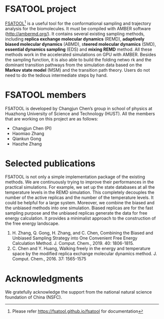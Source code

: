 # FSATOOL project

[FSATOOL](https://fsatool.github.io/fsatool)[^1] is a useful tool for the conformational sampling and trajectory analysis for the biomolecules. It must be compiled with AMBER software (<http://ambermd.org/>). It contains several existing sampling methods, including **replica exchange molecular dynamics** (REMD), **adaptively biased molecular dynamics** (ABMD), s**teered molecular dynamics** (SMD), **essential dynamics sampling** (EDS) and **mixing REMD** method. All these methods work in the accelerated simulations on GPU with AMBER.
Besides the sampling function, it is also able to build the folding netwo   rk and the dominant transition pathways from the simulation data based on the **Markov state model** (MSM) and the transition path theory. Users do not need to do the tedious intermediate steps by hand.

# FSATOOL members

FSATOOL is developed by Changjun Chen’s group in school of physics at Huazhong University of Science and Technology (HUST). All the members that are working on this project are as follows:

- Changjun Chen (PI)
- Haomiao Zhang
- Qiankun Gong
- Haozhe Zhang

# Selected publications

FSATOOL is not only a simple implementation package of the existing methods. We are continuously trying to improve their performances in the practical simulations. For example, we set up the state databases at all the temperature levels in the REMD simulation. This completely decouples the number of the active replicas and the number of the temperature levels. It could be helpful for a large system.
Moreover, we combine the biased and the unbiased methods into one simulation. Biased replicas are for the fast sampling purpose and the unbiased replicas generate the data for free energy calculation. It provides a minimalist approach to the construction of the free energy landscape.

1. H. Zhang, Q. Gong, H. Zhang, and C. Chen, Combining the Biased and Unbiased Sampling Strategy into One Convenient Free Energy Calculation Method. J. Comput. Chem., 2019. 40: 1806-1815.
2. C. Chen and Y. Huang, Walking freely in the energy and temperature space by the modified replica exchange molecular dynamics method. J. Comput. Chem., 2016. 37: 1565-1575

# Acknowledgments 

We gratefully acknowledge the support from the national natural science foundation of China (NSFC). 


[^1]: Please refer <https://fsatool.github.io/fsatool> for documentation